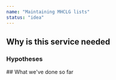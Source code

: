 ```yaml
---
name: "Maintaining MHCLG lists"
status: "idea"
---
```


## Why is this service needed


### Hypotheses

## What we've done so far